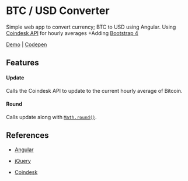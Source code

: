 # BTC / USD Converter
  		  
Simple web app to convert currency; BTC to USD using Angular. Using [Coindesk API](https://www.coindesk.com/api/) for hourly averages		 +Adding [Bootstrap 4](http://getbootstrap.com/)
	
[Demo](http://mnl.space/BTC-USD-Converter/) | [Codepen](https://codepen.io/manuelvargas1251/pen/qPOaVN)		
	
## Features		
	
#### **Update**		
Calls the Coindesk API to update to the current hourly average of Bitcoin.		
	
#### **Round**		
Calls update along with [`Math.round()`](https://developer.mozilla.org/en-US/docs/Web/JavaScript/Reference/Global_Objects/Math/round).		

## References		
 		
- [Angular](https://angularjs.org/)		

- [jQuery](https://jquery.com/)		
		
- [Coindesk](https://www.coindesk.com/api/)

